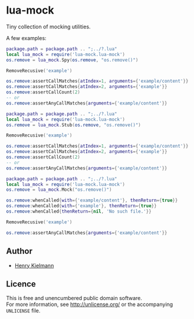 lua-mock
========

Tiny collection of mocking utilities.


A few examples:

```lua
package.path = package.path .. ";../?.lua"
local lua_mock = require('lua-mock.lua-mock')
os.remove = lua_mock.Spy(os.remove, "os.remove()")

RemoveRecusive('example')

os.remove:assertCallMatches{atIndex=1, arguments={'example/content'}}
os.remove:assertCallMatches{atIndex=2, arguments={'example'}}
os.remove:assertCallCount(2)
-- or
os.remove:assertAnyCallMatches{arguments={'example/content'}}
```

```lua
package.path = package.path .. ";../?.lua"
local lua_mock = require('lua-mock.lua-mock')
os.remove = lua_mock.Stub(os.remove, "os.remove()")

RemoveRecusive('example')

os.remove:assertCallMatches{atIndex=1, arguments={'example/content'}}
os.remove:assertCallMatches{atIndex=2, arguments={'example'}}
os.remove:assertCallCount(2)
-- or
os.remove:assertAnyCallMatches{arguments={'example/content'}}
```

```lua
package.path = package.path .. ";../?.lua"
local lua_mock = require('lua-mock.lua-mock')
os.remove = lua_mock.Mock("os.remove()")

os.remove:whenCalled{with={'example/content'}, thenReturn={true}}
os.remove:whenCalled{with={'example'}, thenReturn={true}}
os.remove:whenCalled{thenReturn={nil, 'No such file.'}}

RemoveRecusive('example')

os.remove:assertAnyCallMatches{arguments={'example/content'}}
```


Author
------

- [Henry Kielmann](http://henry4k.de/)


Licence
-------

This is free and unencumbered public domain software.  
For more information, see http://unlicense.org/ or the accompanying `UNLICENSE` file.
